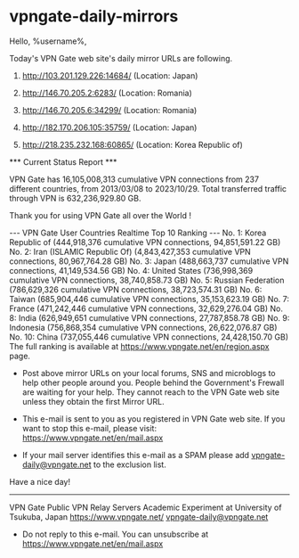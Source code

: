 # vpngate-daily-mirrors

Hello, %username%,

Today's VPN Gate web site's daily mirror URLs are following.

1. http://103.201.129.226:14684/
   (Location: Japan)

2. http://146.70.205.2:6283/
   (Location: Romania)

3. http://146.70.205.6:34299/
   (Location: Romania)

4. http://182.170.206.105:35759/
   (Location: Japan)

5. http://218.235.232.168:60865/
   (Location: Korea Republic of)


*** Current Status Report ***

VPN Gate has 16,105,008,313 cumulative VPN connections from 237 different countries, from 2013/03/08 to 2023/10/29.
Total transferred traffic through VPN is 632,236,929.80 GB.

Thank you for using VPN Gate all over the World !


--- VPN Gate User Countries Realtime Top 10 Ranking ---
No. 1: Korea Republic of (444,918,376 cumulative VPN connections, 94,851,591.22 GB)
No. 2: Iran (ISLAMIC Republic Of) (4,843,427,353 cumulative VPN connections, 80,967,764.28 GB)
No. 3: Japan (488,663,737 cumulative VPN connections, 41,149,534.56 GB)
No. 4: United States (736,998,369 cumulative VPN connections, 38,740,858.73 GB)
No. 5: Russian Federation (786,629,326 cumulative VPN connections, 38,723,574.31 GB)
No. 6: Taiwan (685,904,446 cumulative VPN connections, 35,153,623.19 GB)
No. 7: France (471,242,446 cumulative VPN connections, 32,629,276.04 GB)
No. 8: India (626,949,651 cumulative VPN connections, 27,787,858.78 GB)
No. 9: Indonesia (756,868,354 cumulative VPN connections, 26,622,076.87 GB)
No. 10: China (737,055,446 cumulative VPN connections, 24,428,150.70 GB)
The full ranking is available at https://www.vpngate.net/en/region.aspx page.


* Post above mirror URLs on your local forums, SNS and microblogs
  to help other people around you.
  People behind the Government's Frewall are waiting for your help.
  They cannot reach to the VPN Gate web site
  unless they obtain the first Mirror URL.

* This e-mail is sent to you as you registered in VPN Gate web site.
  If you want to stop this e-mail, please visit:
  https://www.vpngate.net/en/mail.aspx

* If your mail server identifies this e-mail as a SPAM
  please add vpngate-daily@vpngate.net to the exclusion list.

Have a nice day!

------------------------------------------------------
VPN Gate Public VPN Relay Servers
Academic Experiment at University of Tsukuba, Japan
https://www.vpngate.net/
vpngate-daily@vpngate.net
* Do not reply to this e-mail.
  You can unsubscribe at https://www.vpngate.net/en/mail.aspx


